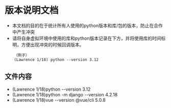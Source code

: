 # 版本说明文档
* 本文档的目的在于统计所有人使用的python版本和库/包的版本，防止在合作中产生冲突
* 请将自身虚拟环境中使用的库和python版本记录在下方，并将使用库的时间标明，方便出现冲突的时候回调版本。
```
    （例子）
    (Lawrence 1/18) python --version 3.12
```
## 文件内容
- (Lawrence 1/18)python --version 3.12
- (Lawrence 1/18)python -m django --version 4.2.18
- (Lawrence 1/18)vue --version @vue/cli 5.0.8